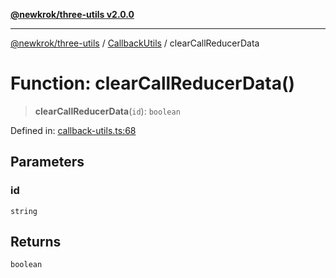 [**@newkrok/three-utils v2.0.0**](../../../../README.md)

***

[@newkrok/three-utils](../../../../globals.md) / [CallbackUtils](../README.md) / clearCallReducerData

# Function: clearCallReducerData()

> **clearCallReducerData**(`id`): `boolean`

Defined in: [callback-utils.ts:68](https://github.com/NewKrok/three-utils/blob/8b62813b0bd4d9cac17cb2423f600f7f4b2f5818/src/callback-utils.ts#L68)

## Parameters

### id

`string`

## Returns

`boolean`
